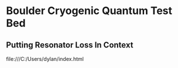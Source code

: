 # Boulder Cryogenic Quantum Test Bed 
## Putting Resonator Loss In Context 
file:///C:/Users/dylan/index.html
